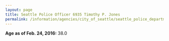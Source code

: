 ```yaml
---
layout: page
title: Seattle Police Officer 6935 Timothy P. Jones
permalink: /information/agencies/city_of_seattle/seattle_police_department/copbook/6935/
---
```


**Age as of Feb. 24, 2016:** 38.0
